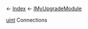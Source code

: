 ← [Index](Api-Index) ← [IMyUpgradeModule](Sandbox.ModAPI.Ingame.IMyUpgradeModule)

[uint](System.UInt32) Connections